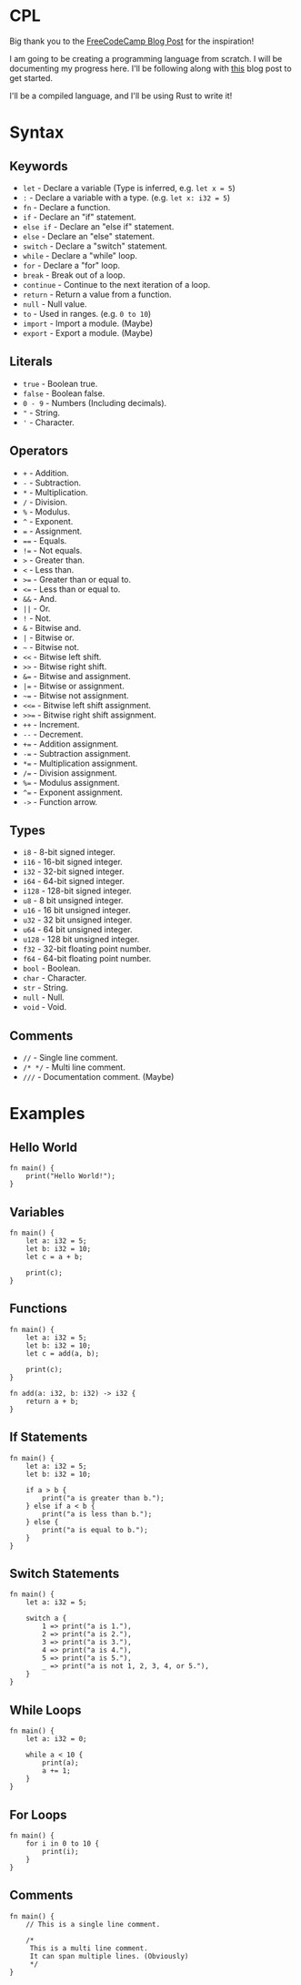# CPL

Big thank you to
the [FreeCodeCamp Blog Post](https://www.freecodecamp.org/news/the-programming-language-pipeline-91d3f449c919/) for the
inspiration!

I am going to be creating a programming language from scratch. I will be documenting my progress here.
I'll be following along with [this](https://hackernoon.com/building-your-own-programming-language-from-scratch) blog
post to get started.

I'll be a compiled language, and I'll be using Rust to write it!

# Syntax

## Keywords

- `let` - Declare a variable (Type is inferred, e.g. `let x = 5`)
- `:` - Declare a variable with a type. (e.g. `let x: i32 = 5`)
- `fn` - Declare a function.
- `if` - Declare an "if" statement.
- `else if` - Declare an "else if" statement.
- `else` - Declare an "else" statement.
- `switch` - Declare a "switch" statement.
- `while` - Declare a "while" loop.
- `for` - Declare a "for" loop.
- `break` - Break out of a loop.
- `continue` - Continue to the next iteration of a loop.
- `return` - Return a value from a function.
- `null` - Null value.
- `to` - Used in ranges. (e.g. `0 to 10`)
- `import` - Import a module. (Maybe)
- `export` - Export a module. (Maybe)

## Literals

- `true` - Boolean true.
- `false` - Boolean false.
- `0 - 9` - Numbers (Including decimals).
- `"` - String.
- `'` - Character.

## Operators

- `+` - Addition.
- `-` - Subtraction.
- `*` - Multiplication.
- `/` - Division.
- `%` - Modulus.
- `^` - Exponent.
- `=` - Assignment.
- `==` - Equals.
- `!=` - Not equals.
- `>` - Greater than.
- `<` - Less than.
- `>=` - Greater than or equal to.
- `<=` - Less than or equal to.
- `&&` - And.
- `||` - Or.
- `!` - Not.
- `&` - Bitwise and.
- `|` - Bitwise or.
- `~` - Bitwise not.
- `<<` - Bitwise left shift.
- `>>` - Bitwise right shift.
- `&=` - Bitwise and assignment.
- `|=` - Bitwise or assignment.
- `~=` - Bitwise not assignment.
- `<<=` - Bitwise left shift assignment.
- `>>=` - Bitwise right shift assignment.
- `++` - Increment.
- `--` - Decrement.
- `+=` - Addition assignment.
- `-=` - Subtraction assignment.
- `*=` - Multiplication assignment.
- `/=` - Division assignment.
- `%=` - Modulus assignment.
- `^=` - Exponent assignment.
- `->` - Function arrow.

## Types

- `i8` - 8-bit signed integer.
- `i16` - 16-bit signed integer.
- `i32` - 32-bit signed integer.
- `i64` - 64-bit signed integer.
- `i128` - 128-bit signed integer.
- `u8` - 8 bit unsigned integer.
- `u16` - 16 bit unsigned integer.
- `u32` - 32 bit unsigned integer.
- `u64` - 64 bit unsigned integer.
- `u128` - 128 bit unsigned integer.
- `f32` - 32-bit floating point number.
- `f64` - 64-bit floating point number.
- `bool` - Boolean.
- `char` - Character.
- `str` - String.
- `null` - Null.
- `void` - Void.

## Comments

- `//` - Single line comment.
- `/* */` - Multi line comment.
- `///` - Documentation comment. (Maybe)

# Examples

## Hello World

```cpl
fn main() {
    print("Hello World!");
}
```

## Variables

```cpl
fn main() {
    let a: i32 = 5;
    let b: i32 = 10;
    let c = a + b;
    
    print(c);
}
```

## Functions

```cpl
fn main() {
    let a: i32 = 5;
    let b: i32 = 10;
    let c = add(a, b);
    
    print(c);
}

fn add(a: i32, b: i32) -> i32 {
    return a + b;
}
```

## If Statements

```cpl
fn main() {
    let a: i32 = 5;
    let b: i32 = 10;
    
    if a > b {
        print("a is greater than b.");
    } else if a < b {
        print("a is less than b.");
    } else {
        print("a is equal to b.");
    }
}
```

## Switch Statements

```cpl
fn main() {
    let a: i32 = 5;
    
    switch a {
        1 => print("a is 1."),
        2 => print("a is 2."),
        3 => print("a is 3."),
        4 => print("a is 4."),
        5 => print("a is 5."),
        _ => print("a is not 1, 2, 3, 4, or 5."),
    }
}
```

## While Loops

```cpl
fn main() {
    let a: i32 = 0;
    
    while a < 10 {
        print(a);
        a += 1;
    }
}
```

## For Loops

```cpl
fn main() {
    for i in 0 to 10 {
        print(i);
    }
}
```

## Comments

```cpl
fn main() {
    // This is a single line comment.
    
    /*
     This is a multi line comment.
     It can span multiple lines. (Obviously)
     */
}
```
